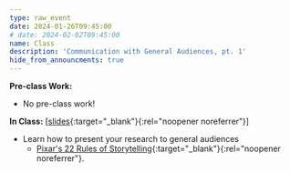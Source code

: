 ```yaml
---
type: raw_event
date: 2024-01-26T09:45:00
# date: 2024-02-02T09:45:00
name: Class
description: 'Communication with General Audiences, pt. 1'
hide_from_announcments: true
---
```


**Pre-class Work:**
* No pre-class work!


**In Class:** \[[slides](https://docs.google.com/presentation/d/1xi5WauNMeB0lr_4yM3XGnyiCTXfHZRWV0zjo6X8Y6ag/edit?usp=sharing){:target="_blank"}{:rel="noopener noreferrer"}\] 
* Learn how to present your research to general audiences
    * [Pixar's 22 Rules of Storytelling](https://www.aerogrammestudio.com/2013/03/07/pixars-22-rules-of-storytelling/){:target="_blank"}{:rel="noopener noreferrer"}.

